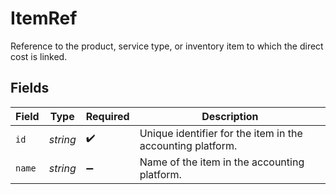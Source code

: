 # ItemRef

Reference to the product, service type, or inventory item to which the direct cost is linked.


## Fields

| Field                                                      | Type                                                       | Required                                                   | Description                                                |
| ---------------------------------------------------------- | ---------------------------------------------------------- | ---------------------------------------------------------- | ---------------------------------------------------------- |
| `id`                                                       | *string*                                                   | :heavy_check_mark:                                         | Unique identifier for the item in the accounting platform. |
| `name`                                                     | *string*                                                   | :heavy_minus_sign:                                         | Name of the item in the accounting platform.               |
